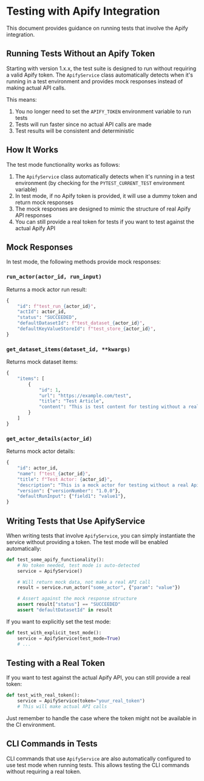 # Testing with Apify Integration

This document provides guidance on running tests that involve the Apify integration.

## Running Tests Without an Apify Token

Starting with version 1.x.x, the test suite is designed to run without requiring a valid Apify token. The `ApifyService` class automatically detects when it's running in a test environment and provides mock responses instead of making actual API calls.

This means:

1. You no longer need to set the `APIFY_TOKEN` environment variable to run tests
2. Tests will run faster since no actual API calls are made
3. Test results will be consistent and deterministic

## How It Works

The test mode functionality works as follows:

1. The `ApifyService` class automatically detects when it's running in a test environment (by checking for the `PYTEST_CURRENT_TEST` environment variable)
2. In test mode, if no Apify token is provided, it will use a dummy token and return mock responses
3. The mock responses are designed to mimic the structure of real Apify API responses
4. You can still provide a real token for tests if you want to test against the actual Apify API

## Mock Responses

In test mode, the following methods provide mock responses:

### `run_actor(actor_id, run_input)`

Returns a mock actor run result:

```python
{
    "id": f"test_run_{actor_id}",
    "actId": actor_id,
    "status": "SUCCEEDED",
    "defaultDatasetId": f"test_dataset_{actor_id}",
    "defaultKeyValueStoreId": f"test_store_{actor_id}",
}
```

### `get_dataset_items(dataset_id, **kwargs)`

Returns mock dataset items:

```python
{
    "items": [
        {
            "id": 1,
            "url": "https://example.com/test",
            "title": "Test Article",
            "content": "This is test content for testing without a real Apify token."
        }
    ]
}
```

### `get_actor_details(actor_id)`

Returns mock actor details:

```python
{
    "id": actor_id,
    "name": f"test_{actor_id}",
    "title": f"Test Actor: {actor_id}",
    "description": "This is a mock actor for testing without a real Apify token.",
    "version": {"versionNumber": "1.0.0"},
    "defaultRunInput": {"field1": "value1"},
}
```

## Writing Tests that Use ApifyService

When writing tests that involve `ApifyService`, you can simply instantiate the service without providing a token. The test mode will be enabled automatically:

```python
def test_some_apify_functionality():
    # No token needed, test mode is auto-detected
    service = ApifyService()

    # Will return mock data, not make a real API call
    result = service.run_actor("some_actor", {"param": "value"})

    # Assert against the mock response structure
    assert result["status"] == "SUCCEEDED"
    assert "defaultDatasetId" in result
```

If you want to explicitly set the test mode:

```python
def test_with_explicit_test_mode():
    service = ApifyService(test_mode=True)
    # ...
```

## Testing with a Real Token

If you want to test against the actual Apify API, you can still provide a real token:

```python
def test_with_real_token():
    service = ApifyService(token="your_real_token")
    # This will make actual API calls
```

Just remember to handle the case where the token might not be available in the CI environment.

## CLI Commands in Tests

CLI commands that use `ApifyService` are also automatically configured to use test mode when running tests. This allows testing the CLI commands without requiring a real token.
